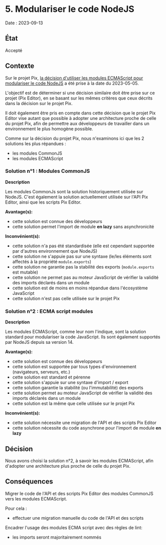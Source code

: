 # 5. Modulariser le code NodeJS

Date : 2023-09-13

## État

Accepté

## Contexte

Sur le projet Pix, [la décision d'utiliser les modules ECMAScript pour modulariser le code NodeJS](https://github.com/1024pix/pix/blob/dev/docs/adr/0047-modulariser-le-code-nodejs.md) a été prise à la date du 2023-05-05.

L'objectif est de déterminer si une décision similaire doit être prise sur ce projet (Pix Editor), en se basant sur les mêmes critères que ceux décrits dans la décision sur le projet Pix.

Il doit également être pris en compte dans cette décision que le projet Pix Editor vise autant que possible à adopter une architecture proche de celle du projet Pix, afin de permettre aux développeurs de travailler dans un environnement le plus homogène possible.

Comme sur la décision du projet Pix, nous n'examinons ici que les 2 solutions les plus répandues :
 - les modules CommonJS
 - les modules ECMAScript

### Solution n°1 : Modules CommonJS

**Description**

Les modules CommonJs sont la solution historiquement utilisée sur NodeJS. C'est également la solution actuellement utilisée sur l'API Pix Editor, ainsi que les scripts Pix Editor.

**Avantage(s):**

- cette solution est connue des développeurs
- cette solution permet l'import de module **en lazy** sans asynchronicité

**Inconvénient(s):**

- cette solution n'a pas été standardisée (elle est cependant supportée par d'autres environnement que NodeJS)
- cette solution ne s'appuie pas sur une syntaxe (le/les éléments sont affectés à la propriété `module.exports`)
- cette solution ne garantie pas la stabilité des exports (`module.exports` est mutable)
- cette solution ne permet pas au moteur JavaScript de vérifier la validité des imports déclarés dans un module
- cette solution est de moins en moins répandue dans l'écosystème JavaScript
- cette solution n'est pas celle utilisée sur le projet Pix

### Solution n°2 : ECMA script modules

**Description**

Les modules ECMAScript, comme leur nom l'indique, sont la solution standard pour modulariser la code JavaScript. Ils sont également supportés par NodeJS depuis sa version 14.

**Avantage(s):**

- cette solution est connue des développeurs
- cette solution est supportée par tous types d'environnement (navigateurs, serveurs, etc.)
- cette solution est standard et pérenne
- cette solution s'appuie sur une syntaxe d'import / export
- cette solution garantie la stabilité (ou l'immutabilité) des exports
- cette solution permet au moteur JavaScript de vérifier la validité des imports déclarés dans un module
- cette solution est la même que celle utilisée sur le projet Pix

**Inconvénient(s):**

- cette solution nécessite une migration de l'API et des scripts Pix Editor
- cette solution nécessite du code asynchrone pour l'import de module **en lazy**

## Décision

Nous avons choisi la solution n°2, à savoir les modules ECMAScript, afin d'adopter une architecture plus proche de celle du projet Pix.

## Conséquences

Migrer le code de l'API et des scripts Pix Editor des modules CommonJS vers les modules ECMAScript.

Pour cela :

- effectuer une migration manuelle du code de l'API et des scripts

Encadrer l'usage des modules ECMA script avec des règles de lint:

- les imports seront majoritairement nommés
